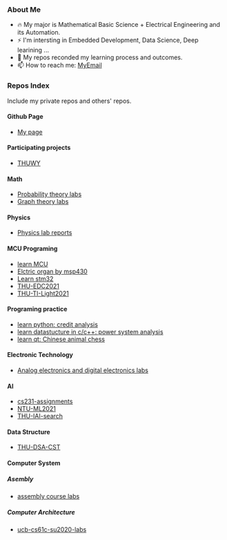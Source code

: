 <!-- ### Hi there 👋
 -->
<!--
**Lez-3f/Lez-3f** is a ✨ _special_ ✨ repository because its `README.md` (this file) appears on your GitHub profile.

Here are some ideas to get you started:

- 🔭 I’m currently working on ...
- 🌱 I’m currently learning ...
- 👯 I’m looking to collaborate on ...
- 🤔 I’m looking for help with ...
- 💬 Ask me about ...
- 📫 How to reach me: ...
- 😄 Pronouns: ...
- ⚡ Fun fact: ...
-->

### About Me
- 🔥 My major is Mathematical Basic Science + Electrical Engineering and its Automation.
- ⚡ I'm intersting in Embedded Development, Data Science, Deep learining ...
- 🌱 My repos reconded my learning process and outcomes.
- 📫 How to reach me: [MyEmail](<erlerzhu@gmail.com>)

### Repos Index
Include my private repos and others' repos.
#### Github Page
- [My page](https://github.com/Lez-3f/Lez-3f.github.io) 
#### Participating projects
- [THUWY](https://github.com/GJCav/thuwy)
#### Math
- [Probability theory labs](https://github.com/Lez-3f/ProbabilityTheoryExperiment)
- [Graph theory labs](https://github.com/Lez-3f/GraphTheoryLabs)
#### Physics
- [Physics lab reports](https://github.com/Lez-3f/PhylabReportsByLATEX)
#### MCU Programing
- [learn MCU](https://github.com/Lez-3f/IntroductionToMCU-LabCodes)
- [Elctric organ by msp430](https://github.com/Lez-3f/ElectricOrganByMSP430)
- [Learn stm32](https://github.com/Lez-3f/THU-EDC-STM32tutorial)
- [THU-EDC2021](https://github.com/Lez-3f/THU-EDC2021-BugCar)
- [THU-TI-Light2021](https://github.com/Lez-3f/TILight-TrolleyTracking)
#### Programing practice
- [learn python: credit analysis](https://github.com/Lez-3f/CreditAnanlysis)
- [learn datastucture in c/c++: power system analysis](https://github.com/Lez-3f/PowerSystemAnalysis)
- [learn qt: Chinese animal chess](https://github.com/Lez-3f/ChineseAnimalChess)
#### Electronic Technology
- [Analog electronics and digital electronics labs](https://github.com/Lez-3f/ElectronicExperiments)
#### AI
- [cs231-assignments](https://github.com/Lez-3f/CS231n-Assignments)
- [NTU-ML2021](https://github.com/Lez-3f/NTU-MLDL-Labs)
- [THU-IAI-search](https://github.com/Lez-3f/IAI-Search)
#### Data Structure
- [THU-DSA-CST](https://github.com/Lez-3f/DSA-CST-Tasks)
#### Computer System
##### Asembly
- [assembly course labs](https://github.com/Lez-3f/AssemblyExperiments)
##### Computer Architecture
- [ucb-cs61c-su2020-labs](https://github.com/Lez-3f/UCB-CS61c-su2020)
